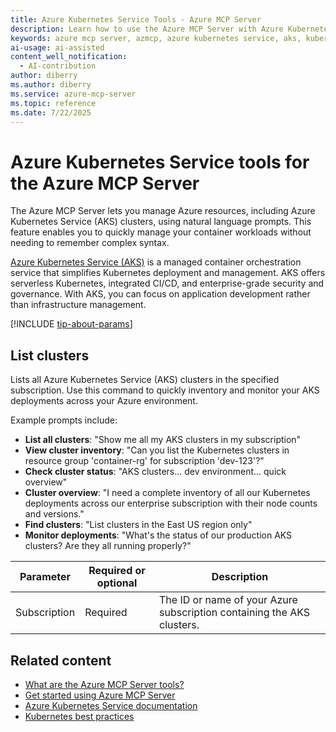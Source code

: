 ```yaml
---
title: Azure Kubernetes Service Tools - Azure MCP Server
description: Learn how to use the Azure MCP Server with Azure Kubernetes Service (AKS) to manage your Kubernetes clusters and containers.
keywords: azure mcp server, azmcp, azure kubernetes service, aks, kubernetes, containers
ai-usage: ai-assisted
content_well_notification: 
  - AI-contribution
author: diberry
ms.author: diberry
ms.service: azure-mcp-server
ms.topic: reference
ms.date: 7/22/2025
---
```


# Azure Kubernetes Service tools for the Azure MCP Server

The Azure MCP Server lets you manage Azure resources, including Azure Kubernetes Service (AKS) clusters, using natural language prompts. This feature enables you to quickly manage your container workloads without needing to remember complex syntax.

[Azure Kubernetes Service (AKS)](/azure/aks/intro-kubernetes) is a managed container orchestration service that simplifies Kubernetes deployment and management. AKS offers serverless Kubernetes, integrated CI/CD, and enterprise-grade security and governance. With AKS, you can focus on application development rather than infrastructure management.

[!INCLUDE [tip-about-params](../includes/tools/parameter-consideration.md)]


## List clusters

<!--
azmcp aks cluster list --subscription
-->

Lists all Azure Kubernetes Service (AKS) clusters in the specified subscription. Use this command to quickly inventory and monitor your AKS deployments across your Azure environment.

Example prompts include:

- **List all clusters**: "Show me all my AKS clusters in my subscription"
- **View cluster inventory**: "Can you list the Kubernetes clusters in resource group 'container-rg' for subscription 'dev-123'?"
- **Check cluster status**: "AKS clusters... dev environment... quick overview"
- **Cluster overview**: "I need a complete inventory of all our Kubernetes deployments across our enterprise subscription with their node counts and versions."
- **Find clusters**: "List clusters in the East US region only"
- **Monitor deployments**: "What's the status of our production AKS clusters? Are they all running properly?"


| Parameter | Required or optional | Description |
|-----------|-------------|-------------|
| Subscription | Required | The ID or name of your Azure subscription containing the AKS clusters. |


## Related content

- [What are the Azure MCP Server tools?](index.md)
- [Get started using Azure MCP Server](../get-started.md)
- [Azure Kubernetes Service documentation](/azure/aks/)
- [Kubernetes best practices](/azure/aks/best-practices)
